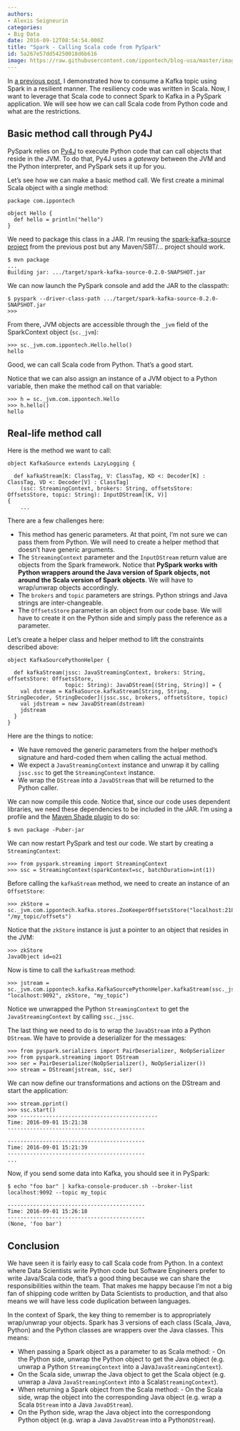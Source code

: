 ```yaml
---
authors:
- Alexis Seigneurin
categories:
- Big Data
date: 2016-09-12T08:54:54.000Z
title: "Spark - Calling Scala code from PySpark"
id: 5a267e57dd54250018d6b616
image: https://raw.githubusercontent.com/ippontech/blog-usa/master/images/2017/01/spark-logo-1.png
---
```


In [a previous post](https://blog.ippon.tech/spark-kafka-achieving-zero-data-loss/), I demonstrated how to consume a Kafka topic using Spark in a resilient manner. The resiliency code was written in Scala. Now, I want to leverage that Scala code to connect Spark to Kafka in a PySpark application. We will see how we can call Scala code from Python code and what are the restrictions.

## Basic method call through Py4J

PySpark relies on [Py4J](https://www.py4j.org/) to execute Python code that can call objects that reside in the JVM. To do that, Py4J uses a *gateway* between the JVM and the Python interpreter, and PySpark sets it up for you.

Let’s see how we can make a basic method call. We first create a minimal Scala object with a single method:

```language-scala
package com.ippontech

object Hello {
  def hello = println("hello")
}
```

We need to package this class in a JAR. I’m reusing the [spark-kafka-source project](https://github.com/ippontech/spark-kafka-source) from the previous post but any Maven/SBT/… project should work.

```language-bash
$ mvn package
...
Building jar: .../target/spark-kafka-source-0.2.0-SNAPSHOT.jar
```

We can now launch the PySpark console and add the JAR to the classpath:

```language-bash
$ pyspark --driver-class-path .../target/spark-kafka-source-0.2.0-SNAPSHOT.jar
>>>
```

From there, JVM objects are accessible through the `_jvm` field of the SparkContext object (`sc._jvm`):

```language-scala
>>> sc._jvm.com.ippontech.Hello.hello()
hello
```

Good, we can call Scala code from Python. That’s a good start.

Notice that we can also assign an instance of a JVM object to a Python variable, then make the method call on that variable:

```language-scala
>>> h = sc._jvm.com.ippontech.Hello
>>> h.hello()
hello
```

## Real-life method call

Here is the method we want to call:

```language-scala
object KafkaSource extends LazyLogging {

  def kafkaStream[K: ClassTag, V: ClassTag, KD <: Decoder[K] : ClassTag, VD <: Decoder[V] : ClassTag]
    (ssc: StreamingContext, brokers: String, offsetsStore: OffsetsStore, topic: String): InputDStream[(K, V)]
{
    ...
```

There are a few challenges here:

- This method has generic parameters. At that point, I’m not sure we can pass them from Python. We will need to create a helper method that doesn’t have generic arguments.
- The `StreamingContext` parameter and the `InputDStream` return value are objects from the Spark framework. Notice that **PySpark works with Python wrappers around the Java version of Spark objects, not around the Scala version of Spark objects**. We will have to wrap/unwrap objects accordingly.
- The `brokers` and `topic` parameters are strings. Python strings and Java strings are inter-changeable.
- The `OffsetsStore` parameter is an object from our code base. We will have to create it on the Python side and simply pass the reference as a parameter.

Let’s create a helper class and helper method to lift the constraints described above:

```language-scala
object KafkaSourcePythonHelper {

  def kafkaStream(jssc: JavaStreamingContext, brokers: String, offsetsStore: OffsetsStore,
                  topic: String): JavaDStream[(String, String)] = {
    val dstream = KafkaSource.kafkaStream[String, String, StringDecoder, StringDecoder](jssc.ssc, brokers, offsetsStore, topic)
    val jdstream = new JavaDStream(dstream)
    jdstream
  }
}
```

Here are the things to notice:

- We have removed the generic parameters from the helper method’s signature and hard-coded them when calling the actual method.
- We expect a `JavaStreamingContext` instance and unwrap it by calling `jssc.ssc` to get the `StreamingContext` instance.
- We wrap the `DStream` into a `JavaDStream` that will be returned to the Python caller.

We can now compile this code. Notice that, since our code uses dependent libraries, we need these dependencies to be included in the JAR. I’m using a profile and the [Maven Shade plugin](https://maven.apache.org/plugins/maven-shade-plugin/) to do so:

```language-bash
$ mvn package -Puber-jar
```

We can now restart PySpark and test our code. We start by creating a `StreamingContext`:

```language-scala
>>> from pyspark.streaming import StreamingContext
>>> ssc = StreamingContext(sparkContext=sc, batchDuration=int(1))
```

Before calling the `kafkaStream` method, we need to create an instance of an `OffsetStore`:

```language-scala
>>> zkStore = sc._jvm.com.ippontech.kafka.stores.ZooKeeperOffsetsStore("localhost:2181", "/my_topic/offsets")
```

Notice that the `zkStore` instance is just a pointer to an object that resides in the JVM:

```language-scala
>>> zkStore
JavaObject id=o21
```

Now is time to call the `kafkaStream` method:

```language-scala
>>> jstream = sc._jvm.com.ippontech.kafka.KafkaSourcePythonHelper.kafkaStream(ssc._jssc, "localhost:9092", zkStore, "my_topic")
```

Notice we unwrapped the Python `StreamingContext` to get the `JavaStreamingContext` by calling `ssc._jssc`.

The last thing we need to do is to wrap the `JavaDStream` into a Python `DStream`. We have to provide a deserializer for the messages:

```language-scala
>>> from pyspark.serializers import PairDeserializer, NoOpSerializer
>>> from pyspark.streaming import DStream
>>> ser = PairDeserializer(NoOpSerializer(), NoOpSerializer())
>>> stream = DStream(jstream, ssc, ser)
```

We can now define our transformations and actions on the DStream and start the application:

```language-scala
>>> stream.pprint()
>>> ssc.start()
>>> -------------------------------------------
Time: 2016-09-01 15:21:38
-------------------------------------------

-------------------------------------------
Time: 2016-09-01 15:21:39
-------------------------------------------
...
```

Now, if you send some data into Kafka, you should see it in PySpark:

```language-bash
$ echo "foo bar" | kafka-console-producer.sh --broker-list localhost:9092 --topic my_topic
```

```language-bash
-------------------------------------------
Time: 2016-09-01 15:26:18
-------------------------------------------
(None, 'foo bar')
```

## Conclusion

We have seen it is fairly easy to call Scala code from Python. In a context where Data Scientists write Python code but Software Engineers prefer to write Java/Scala code, that’s a good thing because we can share the responsibilities within the team. That makes me happy because I’m not a big fan of shipping code written by Data Scientists to production, and that also means we will have less code duplication between languages.

In the context of Spark, the key thing to remember is to appropriately wrap/unwrap your objects. Spark has 3 versions of each class (Scala, Java, Python) and the Python classes are wrappers over the Java classes. This means:

- When passing a Spark object as a parameter to as Scala method: - On the Python side, unwrap the Python object to get the Java object (e.g. unwrap a Python `StreamingContext` into a Java`JavaStreamingContext`).
- On the Scala side, unwrap the Java object to get the Scala object (e.g. unwrap a Java `JavaStreamingContext` into a Scala`StreamingContext`).
- When returning a Spark object from the Scala method: - On the Scala side, wrap the object into the corresponding Java object (e.g. wrap a Scala `DStream` into a Java `JavaDStream`).
- On the Python side, wrap the Java object into the correspondong Python object (e.g. wrap a Java `JavaDStream` into a Python`DStream`).
